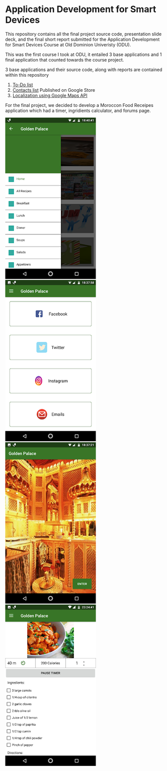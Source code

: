 # Application Development for Smart Devices

This repository contains all the final project source code, presentation slide deck, and the final short report submitted for the Application Development for Smart Devices Course at Old Dominion Univeristy (ODU).

This was the first course I took at ODU, it entailed 3 base applications and 1 final application that counted towards the course project.

3 base applications and their source code, along with reports are contained within this repository

1. [To-Do list](https://github.com/niphadkarneha/MoroccanFoodReceipes/tree/master/TodoList)
2. [Contacts list](https://play.google.com/store/apps/details?id=com.phoenix.nehaniphadkar.contacts) Published on Google Store
3. [Localization using Google Maps API](https://github.com/niphadkarneha/MoroccanFoodReceipes/tree/master/Localization)

For the final project, we decided to develop a Moroccon Food Receipes application which had a timer, ingridients calculator, and forums page.

![Navigation Pane](./nav.png)
![Social Media Page](./social.png)
![Splash Screen](./splash.png)
![Timer and Ingredient count](./timer.png)
